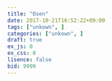 ```yaml
---
title: "Osen"
date: 2017-10-21T16:52:22+09:00
tags: ["unkown", ]
categories: ["unkown", ]
draft: true
ex_js: 0
ex_css: 0
lisence: false
bid: 9999
---
```

